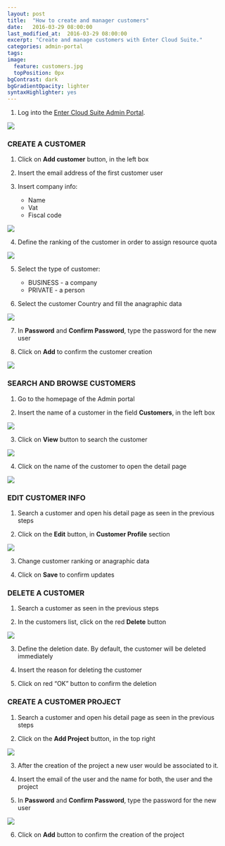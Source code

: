 ```yaml
---
layout: post
title:  "How to create and manager customers"
date:   2016-03-29 08:00:00
last_modified_at:  2016-03-29 08:00:00
excerpt: "Create and manage customers with Enter Cloud Suite."
categories: admin-portal
tags:
image:
  feature: customers.jpg
  topPosition: 0px
bgContrast: dark
bgGradientOpacity: lighter
syntaxHighlighter: yes
---
```

1. Log into the <a href="https://admin.entercloudsuite.com" target="_blank">Enter Cloud Suite Admin Portal</a>.
<img class="responsive-guide-img" src="{{ site.baseurl_posts_img }}ecs-admin-portal-customers-01.png">

### CREATE A CUSTOMER

1. Click on **Add customer** button, in the left box

2. Insert the email address of the first customer user

3. Insert company info:
    * Name
    * Vat
    * Fiscal code
<img class="responsive-guide-img" src="{{ site.baseurl_posts_img }}ecs-admin-portal-customers-02.png">

4. Define the ranking of the customer in order to assign resource quota
<img class="responsive-guide-img" src="{{ site.baseurl_posts_img }}ecs-admin-portal-customers-03.png">

5. Select the type of customer:
    * BUSINESS - a company
    * PRIVATE - a person

6. Select the customer Country and fill the anagraphic data
<img class="responsive-guide-img" src="{{ site.baseurl_posts_img }}ecs-admin-portal-customers-04.png">

7. In **Password** and **Confirm Password**, type the password for the new user

8. Click on **Add** to confirm the customer creation
<img class="responsive-guide-img" src="{{ site.baseurl_posts_img }}ecs-admin-portal-customers-05.png">

### SEARCH AND BROWSE CUSTOMERS

1. Go to the homepage of the Admin portal

2. Insert the name of a customer in the field **Customers**, in the left box
<img class="responsive-guide-img" src="{{ site.baseurl_posts_img }}ecs-admin-portal-customers-06.png">

3. Click on **View** button to search the customer
<img class="responsive-guide-img" src="{{ site.baseurl_posts_img }}ecs-admin-portal-customers-07.png">

4. Click on the name of the customer to open the detail page
<img class="responsive-guide-img" src="{{ site.baseurl_posts_img }}ecs-admin-portal-customers-08.png">

### EDIT CUSTOMER INFO

1. Search a customer and open his detail page as seen in the previous steps

2. Click on the **Edit** button, in **Customer Profile** section 
<img class="responsive-guide-img" src="{{ site.baseurl_posts_img }}ecs-admin-portal-customers-09.png">

3. Change customer ranking or anagraphic data

4. Click on **Save** to confirm updates

### DELETE A CUSTOMER

1. Search a customer as seen in the previous steps

2. In the customers list, click on the red **Delete** button  
<img class="responsive-guide-img" src="{{ site.baseurl_posts_img }}ecs-admin-portal-customers-10.png">

3. Define the deletion date. By default, the customer will be deleted immediately

4. Insert the reason for deleting the customer

5. Click on red “OK” button to confirm the deletion

### CREATE A CUSTOMER PROJECT

1. Search a customer and open his detail page as seen in the previous steps

2. Click on the **Add Project** button, in the top right 
<img class="responsive-guide-img" src="{{ site.baseurl_posts_img }}ecs-admin-portal-customers-11.png">

3. After the creation of the project a new user would be associated to it.

4. Insert the email of the user and the name for both, the user and the project

5. In **Password** and **Confirm Password**, type the password for the new user
<img class="responsive-guide-img" src="{{ site.baseurl_posts_img }}ecs-admin-portal-customers-12.png">

6. Click on **Add** button to confirm the creation of the project